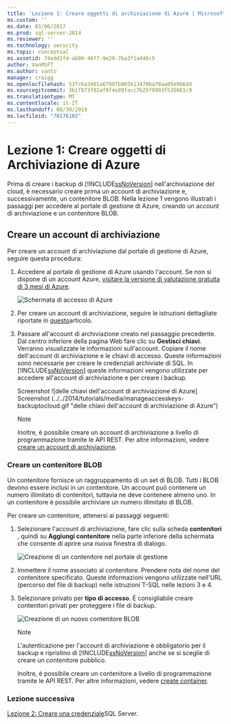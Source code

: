 ```yaml
---
title: 'Lezione 1: Creare oggetti di archiviazione di Azure | Microsoft Docs'
ms.custom: ''
ms.date: 03/06/2017
ms.prod: sql-server-2014
ms.reviewer: ''
ms.technology: security
ms.topic: conceptual
ms.assetid: 74edd1fd-ab00-46f7-9e29-7ba3f1a446c5
author: VanMSFT
ms.author: vanto
manager: craigg
ms.openlocfilehash: 53fcba3401a6798fb865613470ba78aa05e9b6dd
ms.sourcegitcommit: 3b1f873f02af8f4e89facc7b25f8993f535061c9
ms.translationtype: MT
ms.contentlocale: it-IT
ms.lasthandoff: 08/30/2019
ms.locfileid: "70176102"
---
```

# <a name="lesson-1-create-azure-storage-objects"></a>Lezione 1: Creare oggetti di Archiviazione di Azure
  Prima di creare i backup di [!INCLUDE[ssNoVersion](../includes/ssnoversion-md.md)] nell'archiviazione del cloud, è necessario creare prima un account di archiviazione e, successivamente, un contenitore BLOB. Nella lezione 1 vengono illustrati i passaggi per accedere al portale di gestione di Azure, creando un account di archiviazione e un contenitore BLOB.  
  
## <a name="create-a-storage-account"></a>Creare un account di archiviazione  
 Per creare un account di archiviazione dal portale di gestione di Azure, seguire questa procedura:  
  
1.  Accedere al portale di gestione di Azure usando l'account. Se non si dispone di un account Azure, [visitare la versione di valutazione gratuita di 3 mesi di Azure](https://go.microsoft.com/fwlink/?LinkId=271927).  
  
     ![Schermata di accesso di Azure](../../2014/tutorials/media/windowazurelogin-backuptocloud.gif "Schermata di accesso di Azure")  
  
2.  Per creare un account di archiviazione, seguire le istruzioni dettagliate riportate in [questo](https://go.microsoft.com/fwlink/?LinkId=271926)articolo.  
  
3.  Passare all'account di archiviazione creato nel passaggio precedente. Dal centro inferiore della pagina Web fare clic su **Gestisci chiavi**. Verranno visualizzate le informazioni sull'account. Copiare il nome dell'account di archiviazione e le chiavi di accesso. Queste informazioni sono necessarie per creare le credenziali archiviate di SQL. In [!INCLUDE[ssNoVersion](../includes/ssnoversion-md.md)] queste informazioni vengono utilizzate per accedere all'account di archiviazione e per creare i backup.  
  
     Screenshot ![delle chiavi dell'account di archiviazione di Azure] Screenshot (../../2014/tutorials/media/manageaccesskeys-backuptocloud.gif "delle chiavi dell'account di archiviazione di Azure")  
  
    > [!NOTE]  
    >  Inoltre, è possibile creare un account di archiviazione a livello di programmazione tramite le API REST. Per altre informazioni, vedere [creare un account di archiviazione](https://go.microsoft.com/fwlink/?LinkId=271928).  
  
### <a name="create-a-blob-container"></a>Creare un contenitore BLOB  
 Un contenitore fornisce un raggruppamento di un set di BLOB. Tutti i BLOB devono essere inclusi in un contenitore. Un account può contenere un numero illimitato di contenitori, tuttavia ne deve contenere almeno uno. In un contenitore è possibile archiviare un numero illimitato di BLOB.  
  
 Per creare un contenitore, attenersi ai passaggi seguenti:  
  
1.  Selezionare l'account di archiviazione, fare clic sulla scheda **contenitori** , quindi su **Aggiungi contenitore** nella parte inferiore della schermata che consente di aprire una nuova finestra di dialogo.  
  
     ![Creazione di un contenitore nel portale di gestione](../../2014/tutorials/media/backuptocloud.gif "Creazione di un contenitore nel portale di gestione")  
  
2.  Immettere il nome associato al contenitore. Prendere nota del nome del contenitore specificato. Queste informazioni vengono utilizzate nell'URL (percorso del file di backup) nelle istruzioni T-SQL nelle lezioni 3 e 4.  
  
3.  Selezionare privato per **tipo di accesso**. È consigliabile creare contenitori privati per proteggere i file di backup.  
  
     ![Creazione di un nuovo contenitore BLOB](../../2014/tutorials/media/backuptocloud-newblobcontainer.gif "Creazione di un nuovo contenitore BLOB")  
  
    > [!NOTE]  
    >  L'autenticazione per l'account di archiviazione è obbligatorio per il backup e ripristino di [!INCLUDE[ssNoVersion](../includes/ssnoversion-md.md)] anche se si sceglie di creare un contenitore pubblico.  
    >   
    >  Inoltre, è possibile creare un contenitore a livello di programmazione tramite le API REST. Per altre informazioni, vedere [create container](https://go.microsoft.com/fwlink/?LinkId=271946).  
  
### <a name="next-lesson"></a>Lezione successiva  
 [Lezione 2: Creare una credenziale](../../2014/tutorials/lesson-2-create-a-sql-server-credential.md)SQL Server.  
  
  
